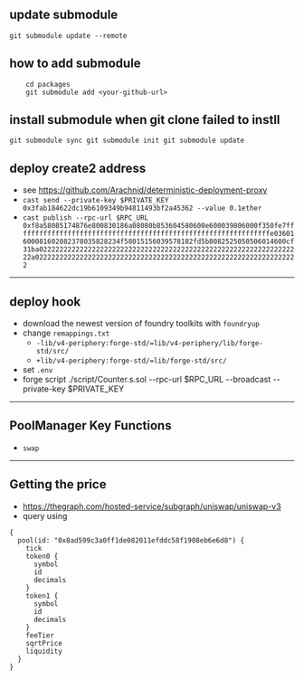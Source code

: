 ## update submodule

`git submodule update --remote`

## how to add submodule

```
    cd packages
    git submodule add <your-github-url>
```

## install submodule when git clone failed to instll

`git submodule sync
git submodule init
git submodule update`

## deploy create2 address
- see https://github.com/Arachnid/deterministic-deployment-proxy
- `cast send --private-key $PRIVATE_KEY 0x3fab184622dc19b6109349b94811493bf2a45362 --value 0.1ether`
- `cast publish --rpc-url $RPC_URL 0xf8a58085174876e800830186a08080b853604580600e600039806000f350fe7fffffffffffffffffffffffffffffffffffffffffffffffffffffffffffffffe03601600081602082378035828234f58015156039578182fd5b8082525050506014600cf31ba02222222222222222222222222222222222222222222222222222222222222222a02222222222222222222222222222222222222222222222222222222222222222`

---

## deploy hook
- download the newest version of foundry toolkits with `foundryup`
- change `remappings.txt` 
  - `-lib/v4-periphery:forge-std/=lib/v4-periphery/lib/forge-std/src/`
  - `+lib/v4-periphery:forge-std/=lib/forge-std/src/`
- set `.env`
- forge script ./script/Counter.s.sol --rpc-url $RPC_URL --broadcast --private-key $PRIVATE_KEY

---

## PoolManager Key Functions
- `swap`

---

## Getting the price
- https://thegraph.com/hosted-service/subgraph/uniswap/uniswap-v3
- query using
```
{
  pool(id: "0x8ad599c3a0ff1de082011efddc58f1908eb6e6d8") {
    tick
    token0 {
      symbol
      id
      decimals
    }
    token1 {
      symbol
      id
      decimals
    }
    feeTier
    sqrtPrice
    liquidity
  }
}
```